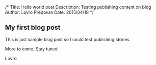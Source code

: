 /*
Title: Hello world post
Description: Testing publishing content on blog
Author: Lovro Predovan
Date: 2015/04/18
*/

## My first blog post
This is just sample blog post so I could test publishing stories.

More to come. Stay tuned.

Lovro




